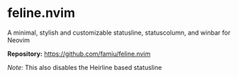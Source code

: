 # feline.nvim

A minimal, stylish and customizable statusline, statuscolumn, and winbar for Neovim

**Repository:** <https://github.com/famiu/feline.nvim>

_Note_: This also disables the Heirline based statusline
